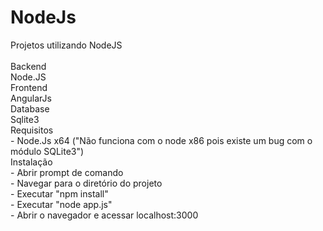 # NodeJs</br>
Projetos utilizando NodeJS</br></br>
Backend</br>
    Node.JS</br>
Frontend</br>
    AngularJs</br>
Database</br>
    Sqlite3</br>
Requisitos </br>
    - Node.Js x64 ("Não funciona com o node x86 pois existe um bug com o módulo SQLite3")</br>
Instalação</br>
    - Abrir prompt de comando</br>
    - Navegar para o diretório do projeto</br>
    - Executar "npm install"</br>
    - Executar "node app.js"</br>
    - Abrir o navegador e acessar localhost:3000</br>
